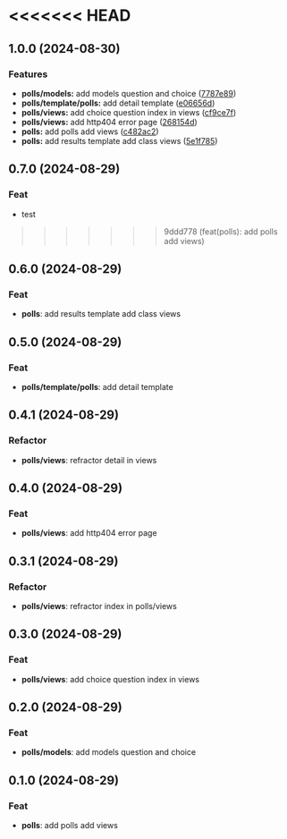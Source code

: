 <<<<<<< HEAD
=======
## 1.0.0 (2024-08-30)


### Features

* **polls/models:** add models question and choice ([7787e89](https://github.com/jinkazama999/polls/commit/7787e89aae1307d08b87bf773a122ed7981378f4))
* **polls/template/polls:** add detail template ([e06656d](https://github.com/jinkazama999/polls/commit/e06656df1b5a5d2f7165c9b7aa9439ac4514fd92))
* **polls/views:** add choice question index in views ([cf9ce7f](https://github.com/jinkazama999/polls/commit/cf9ce7fa27d9952d8069010ba529d1c046055c1c))
* **polls/views:** add http404 error page ([268154d](https://github.com/jinkazama999/polls/commit/268154d0cac2d472faf3620584d4598a74d53258))
* **polls:** add polls add views ([c482ac2](https://github.com/jinkazama999/polls/commit/c482ac24f46930eeec704f3cdbe60f24d51ab27a))
* **polls:** add results template add class views ([5e1f785](https://github.com/jinkazama999/polls/commit/5e1f785a284f666cd34267ef914567f899be0581))

## 0.7.0 (2024-08-29)

### Feat

- test

>>>>>>> 9ddd778 (feat(polls): add polls add views)
## 0.6.0 (2024-08-29)

### Feat

- **polls**: add results template add class views

## 0.5.0 (2024-08-29)

### Feat

- **polls/template/polls**: add detail template

## 0.4.1 (2024-08-29)

### Refactor

- **polls/views**: refractor detail in views

## 0.4.0 (2024-08-29)

### Feat

- **polls/views**: add http404 error page

## 0.3.1 (2024-08-29)

### Refactor

- **polls/views**: refractor index in polls/views

## 0.3.0 (2024-08-29)

### Feat

- **polls/views**: add choice question index in views

## 0.2.0 (2024-08-29)

### Feat

- **polls/models**: add models question and choice

## 0.1.0 (2024-08-29)

### Feat

- **polls**: add polls add views
